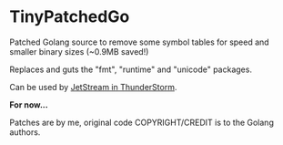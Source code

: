 # TinyPatchedGo

Patched Golang source to remove some symbol tables for speed and smaller binary
sizes (~0.9MB saved!)

Replaces and guts the "fmt", "runtime" and "unicode" packages.

Can be used by [JetStream in ThunderStorm](https://github.com/iDigitalFlame/ThunderStorm).

__For now...__

Patches are by me, original code COPYRIGHT/CREDIT is to the Golang authors.
